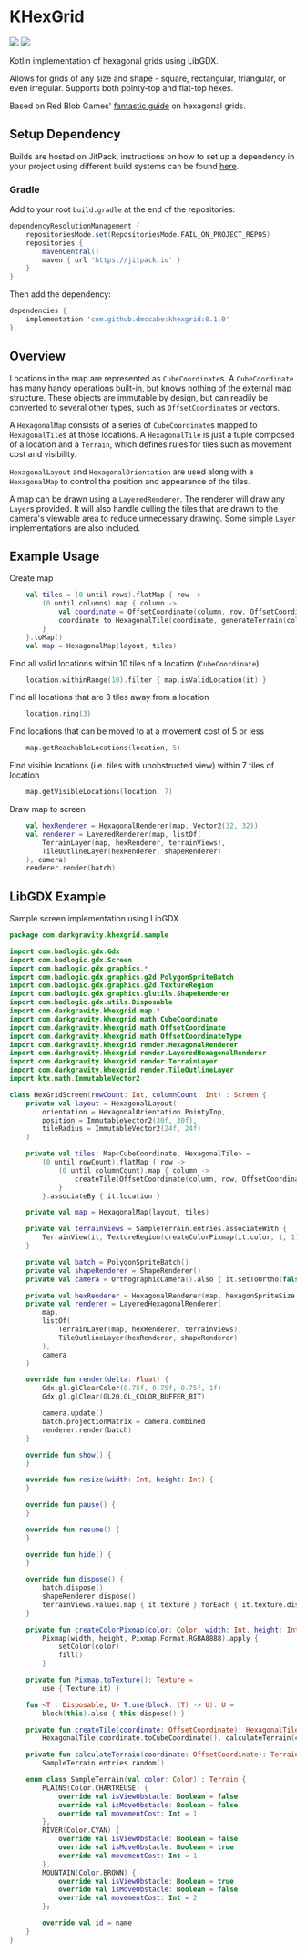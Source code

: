 # KHexGrid
![](https://github.com/dmccabe/khexgrid/actions/workflows/gradle.yaml/badge.svg)
[![](https://jitpack.io/v/dmccabe/khexgrid.svg)](https://jitpack.io/#dmccabe/khexgrid)

Kotlin implementation of hexagonal grids using LibGDX.

Allows for grids of any size and shape - square, rectangular, triangular, or even irregular. Supports both pointy-top and flat-top hexes.

Based on Red Blob Games' [fantastic guide](https://www.redblobgames.com/grids/hexagons/) on hexagonal grids.

## Setup Dependency
Builds are hosted on JitPack, instructions on how to set up a dependency in your project using different build systems can be found [here](https://jitpack.io/#dmccabe/khexgrid).

### Gradle

Add to your root `build.gradle` at the end of the repositories:
```groovy
dependencyResolutionManagement {
    repositoriesMode.set(RepositoriesMode.FAIL_ON_PROJECT_REPOS)
    repositories {
        mavenCentral()
        maven { url 'https://jitpack.io' }
    }
}
```

Then add the dependency:
```groovy
dependencies {
    implementation 'com.github.dmccabe:khexgrid:0.1.0'
}
```

## Overview
Locations in the map are represented as `CubeCoordinate`s. A `CubeCoordinate` has many handy operations built-in, but knows nothing of the external map structure. These objects are immutable by design, but can readily be converted to several other types, such as `OffsetCoordinate`s or vectors.

A `HexagonalMap` consists of a series of `CubeCoordinate`s mapped to `HexagonalTile`s at those locations. A `HexagonalTile` is just a tuple composed of a location and a `Terrain`, which defines rules for tiles such as movement cost and visibility.

`HexagonalLayout` and `HexagonalOrientation` are used along with a `HexagonalMap` to control the position and appearance of the tiles.

A map can be drawn using a `LayeredRenderer`. The renderer will draw any `Layer`s provided. It will also handle culling the tiles that are drawn to the camera's viewable area to reduce unnecessary drawing. Some simple `Layer` implementations are also included.


## Example Usage
Create map
```kotlin
    val tiles = (0 until rows).flatMap { row ->
        (0 until columns).map { column ->
            val coordinate = OffsetCoordinate(column, row, OffsetCoordinateType(HexagonalOrientation.POINTY_TOP)).toCubeCoordinate()
            coordinate to HexagonalTile(coordinate, generateTerrain(column, row))
        }
    }.toMap()
    val map = HexagonalMap(layout, tiles)
```

Find all valid locations within 10 tiles of a location (`CubeCoordinate`)
```kotlin
    location.withinRange(10).filter { map.isValidLocation(it) }
```
    
Find all locations that are 3 tiles away from a location
```kotlin
    location.ring(3)    
```

Find locations that can be moved to at a movement cost of 5 or less
```kotlin
    map.getReachableLocations(location, 5)
```
    
Find visible locations (i.e. tiles with unobstructed view) within 7 tiles of location

```kotlin
    map.getVisibleLocations(location, 7)
```
    
Draw map to screen

```kotlin
    val hexRenderer = HexagonalRenderer(map, Vector2(32, 32))
    val renderer = LayeredRenderer(map, listOf(
        TerrainLayer(map, hexRenderer, terrainViews),
        TileOutlineLayer(hexRenderer, shapeRenderer)
    ), camera)
    renderer.render(batch)
```

## LibGDX Example

Sample screen implementation using LibGDX

```kotlin
package com.darkgravity.khexgrid.sample

import com.badlogic.gdx.Gdx
import com.badlogic.gdx.Screen
import com.badlogic.gdx.graphics.*
import com.badlogic.gdx.graphics.g2d.PolygonSpriteBatch
import com.badlogic.gdx.graphics.g2d.TextureRegion
import com.badlogic.gdx.graphics.glutils.ShapeRenderer
import com.badlogic.gdx.utils.Disposable
import com.darkgravity.khexgrid.map.*
import com.darkgravity.khexgrid.math.CubeCoordinate
import com.darkgravity.khexgrid.math.OffsetCoordinate
import com.darkgravity.khexgrid.math.OffsetCoordinateType
import com.darkgravity.khexgrid.render.HexagonalRenderer
import com.darkgravity.khexgrid.render.LayeredHexagonalRenderer
import com.darkgravity.khexgrid.render.TerrainLayer
import com.darkgravity.khexgrid.render.TileOutlineLayer
import ktx.math.ImmutableVector2

class HexGridScreen(rowCount: Int, columnCount: Int) : Screen {
    private val layout = HexagonalLayout(
        orientation = HexagonalOrientation.PointyTop,
        position = ImmutableVector2(30f, 30f),
        tileRadius = ImmutableVector2(24f, 24f)
    )

    private val tiles: Map<CubeCoordinate, HexagonalTile> =
        (0 until rowCount).flatMap { row ->
            (0 until columnCount).map { column ->
                createTile(OffsetCoordinate(column, row, OffsetCoordinateType(layout.orientation)))
            }
        }.associateBy { it.location }

    private val map = HexagonalMap(layout, tiles)

    private val terrainViews = SampleTerrain.entries.associateWith {
        TerrainView(it, TextureRegion(createColorPixmap(it.color, 1, 1).toTexture()), it.color)
    }

    private val batch = PolygonSpriteBatch()
    private val shapeRenderer = ShapeRenderer()
    private val camera = OrthographicCamera().also { it.setToOrtho(false) }

    private val hexRenderer = HexagonalRenderer(map, hexagonSpriteSize = ImmutableVector2(1f, 1f))
    private val renderer = LayeredHexagonalRenderer(
        map,
        listOf(
            TerrainLayer(map, hexRenderer, terrainViews),
            TileOutlineLayer(hexRenderer, shapeRenderer)
        ),
        camera
    )

    override fun render(delta: Float) {
        Gdx.gl.glClearColor(0.75f, 0.75f, 0.75f, 1f)
        Gdx.gl.glClear(GL20.GL_COLOR_BUFFER_BIT)

        camera.update()
        batch.projectionMatrix = camera.combined
        renderer.render(batch)
    }

    override fun show() {
    }

    override fun resize(width: Int, height: Int) {
    }

    override fun pause() {
    }

    override fun resume() {
    }

    override fun hide() {
    }

    override fun dispose() {
        batch.dispose()
        shapeRenderer.dispose()
        terrainViews.values.map { it.texture }.forEach { it.texture.dispose() }
    }

    private fun createColorPixmap(color: Color, width: Int, height: Int): Pixmap =
        Pixmap(width, height, Pixmap.Format.RGBA8888).apply {
            setColor(color)
            fill()
        }

    private fun Pixmap.toTexture(): Texture =
        use { Texture(it) }

    fun <T : Disposable, U> T.use(block: (T) -> U): U =
        block(this).also { this.dispose() }

    private fun createTile(coordinate: OffsetCoordinate): HexagonalTile =
        HexagonalTile(coordinate.toCubeCoordinate(), calculateTerrain(coordinate))

    private fun calculateTerrain(coordinate: OffsetCoordinate): Terrain =
        SampleTerrain.entries.random()

    enum class SampleTerrain(val color: Color) : Terrain {
        PLAINS(Color.CHARTREUSE) {
            override val isViewObstacle: Boolean = false
            override val isMoveObstacle: Boolean = false
            override val movementCost: Int = 1
        },
        RIVER(Color.CYAN) {
            override val isViewObstacle: Boolean = false
            override val isMoveObstacle: Boolean = true
            override val movementCost: Int = 1
        },
        MOUNTAIN(Color.BROWN) {
            override val isViewObstacle: Boolean = true
            override val isMoveObstacle: Boolean = false
            override val movementCost: Int = 2
        };

        override val id = name
    }
}
```